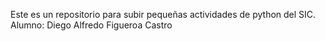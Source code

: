 Este es un repositorio para subir pequeñas actividades de python del SIC.
Alumno: Diego Alfredo Figueroa Castro
